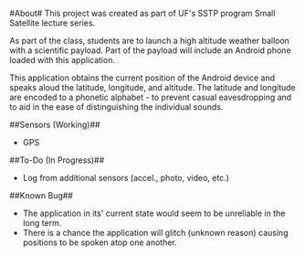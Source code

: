 #About#
This project was created as part of UF's SSTP program Small Satellite lecture series.

As part of the class, students are to launch a high altitude weather balloon with a scientific payload. 
Part of the payload will include an Android phone loaded with this application.

This application obtains the current position of the Android device and speaks aloud the latitude, longitude, and altitude.
The latitude and longitude are encoded to a phonetic alphabet - to prevent casual eavesdropping and to aid in the ease of distinguishing the individual sounds.  

##Sensors (Working)##

* GPS

##To-Do (In Progress)##

* Log from additional sensors (accel., photo, video, etc.)

##Known Bug##

* The application in its' current state would seem to be unreliable in the long term. 
* There is a chance the application will glitch (unknown reason) causing positions to be spoken atop one another. 
